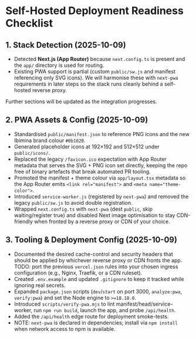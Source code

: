 # Self-Hosted Deployment Readiness Checklist

## 1. Stack Detection (2025-10-09)
- Detected **Next.js (App Router)** because `next.config.ts` is present and the `app/` directory is used for routing.
- Existing PWA support is partial (custom `public/sw.js` and manifest referencing only SVG icons). We will harmonise these with `next-pwa` requirements in later steps so the stack runs cleanly behind a self-hosted reverse proxy.

Further sections will be updated as the integration progresses.

## 2. PWA Assets & Config (2025-10-09)
- Standardised `public/manifest.json` to reference PNG icons and the new Ibimina brand colour `#0b1020`.
- Generated placeholder icons at 192×192 and 512×512 under `public/icons/`.
- Replaced the legacy `/favicon.ico` expectation with App Router metadata that serves the SVG + PNG icon set directly, keeping the repo free of binary artefacts that break automated PR tooling.
- Promoted the manifest + theme colour via `app/layout.tsx` metadata so the App Router emits `<link rel="manifest">` and `<meta name="theme-color">`.
- Introduced `service-worker.js` (registered by `next-pwa`) and removed the legacy `public/sw.js` to avoid double registration.
- Wrapped `next.config.ts` with `next-pwa` (dest `public`, skip waiting/register true) and disabled Next image optimisation to stay CDN-friendly when fronted by a reverse proxy or CDN of your choice.

## 3. Tooling & Deployment Config (2025-10-09)
- Documented the desired cache-control and security headers that should be applied by whichever reverse proxy or CDN fronts the app. TODO: port the previous `vercel.json` rules into your chosen ingress configuration (e.g., Nginx, Traefik, or a CDN ruleset).
- Created `.env.example` and updated `.gitignore` to keep it tracked while ignoring real secrets.
- Expanded `package.json` scripts (`dev`/`start` on port 3000, `analyze:pwa`, `verify:pwa`) and set the Node engine to `>=18.18.0`.
- Introduced `scripts/verify-pwa.mjs` to lint manifest/head/service-worker, run `npm run build`, launch the app, and probe `/api/health`.
- Added the `/api/health` edge route for deployment smoke-tests.
- NOTE: `next-pwa` is declared in dependencies; install via `npm install` when network access to npm is available.
